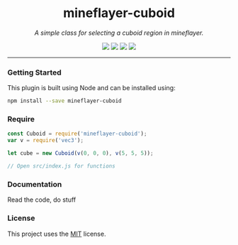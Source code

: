 <h1 align="center">mineflayer-cuboid</h1>
<p align="center"><i>A simple class for selecting a cuboid region in mineflayer.</i></p>

<p align="center">
  <img src="https://img.shields.io/npm/v/mineflayer-cuboid" />
  <img src="https://img.shields.io/github/repo-size/Pix3lPirat3/mineflayer-cuboid" />
  <img src="https://img.shields.io/github/contributors/Pix3lPirat3/mineflayer-cuboid" />
  <img src="https://img.shields.io/github/license/Pix3lPirat3/mineflayer-cuboid" />
</p>

---

### Getting Started

This plugin is built using Node and can be installed using:
```bash
npm install --save mineflayer-cuboid
```

### Require

```js
const Cuboid = require('mineflayer-cuboid');
var v = require('vec3');

let cube = new Cuboid(v(0, 0, 0), v(5, 5, 5));

// Open src/index.js for functions
```

### Documentation

Read the code, do stuff

### License

This project uses the [MIT](https://github.com/Pix3lPirat3/mineflayer-cuboid) license.
